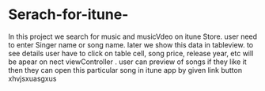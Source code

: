 # Serach-for-itune-

In this project we search for music and musicVdeo on itune Store. user need to enter Singer name or song name.
later we show this data in tableview. to see details user have to click on table cell, song price, release year, etc will be apear on
nect viewController . user can preview of songs if they like it then they can open this particular song in itune app by given link button xhvjsxuasgxus
